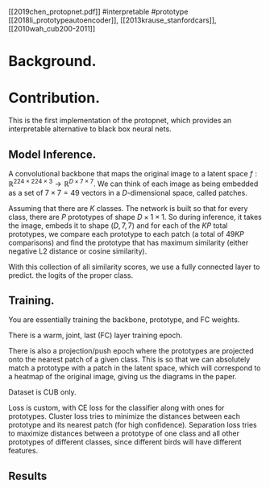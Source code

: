 [[2019chen_protopnet.pdf]]
#interpretable #prototype
[[2018li_prototypeautoencoder]],  [[2013krause_stanfordcars]], [[2010wah_cub200-2011]]
# Background. 

# Contribution. 

This is the first implementation of the protopnet, which provides an interpretable alternative to black box neural nets. 

## Model Inference. 

A convolutional backbone that maps the original image to a latent space $f: \mathbb{R}^{224 \times 224 \times 3} \to \mathbb{R}^{D \times 7 \times 7}$. We can think of each image as being embedded as a set of $7 \times 7 = 49$ vectors in a $D$-dimensional space, called patches.

Assuming that there are $K$ classes. The network is built so that for every class, there are $P$ prototypes of shape $D \times 1 \times 1$. So during inference, it takes the image, embeds it to shape $(D, 7, 7)$ and for each of the $KP$ total prototypes, we compare each prototype to each patch (a total of $49KP$ comparisons) and find the prototype that has maximum similarity (either negative L2 distance or cosine similarity). 

With this collection of all similarity scores, we use a fully connected layer to predict. the logits of the proper class. 

## Training. 

You are essentially training the backbone, prototype, and FC weights. 

There is a warm, joint, last (FC) layer training epoch. 

There is also a projection/push epoch where the prototypes are projected onto the nearest patch of a given class. This is so that we can absolutely match a prototype with a patch in the latent space, which will correspond to a heatmap of the original image, giving us the diagrams in the paper. 

Dataset is CUB only. 

Loss is custom, with CE loss for the classifier along with ones for prototypes. Cluster loss tries to minimize the distances between each prototype and its nearest patch (for high confidence). Separation loss tries to maximize distances between a prototype of one class and all other prototypes of different classes, since different birds will have different features. 

## Results


